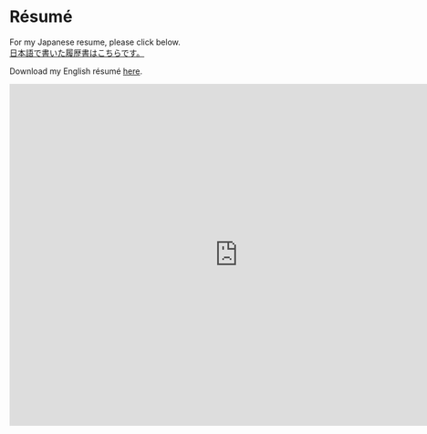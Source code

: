 # Résumé

For my Japanese resume, please click below.<br>
[日本語で書いた履歴書はこちらです。]( assets/docs/ケレハー・ロバート履歴書.pdf )

Download my English résumé [here]( assets/docs/Resume__Rob_Keleher.pdf ).

<iframe src="http://docs.google.com/gview?url=http://www.tryforceful.com/assets/docs/Resume__Rob_Keleher.pdf&embedded=true" 
style="width:800px; height:600px;" frameborder="0"></iframe>